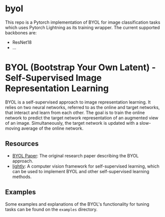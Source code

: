 # byol

This repo is a Pytorch implementation of BYOL for image classification tasks which uses Pytorch Lightning as its training wrapper. The current supported backbones are:

- ResNet18
- ...


# BYOL (Bootstrap Your Own Latent) - Self-Supervised Image Representation Learning

BYOL is a self-supervised approach to image representation learning. It relies on two neural networks, referred to as the online and target networks, that interact and learn from each other. The goal is to train the online network to predict the target network representation of an augmented view of an image. Simultaneously, the target network is updated with a slow-moving average of the online network.

## Resources

- [BYOL Paper](https://arxiv.org/abs/2006.07733): The original research paper describing the BYOL approach.
- [lightly](https://github.com/lightly-ai/lightly): A computer vision framework for self-supervised learning, which can be used to implement BYOL and other self-supervised learning methods.


## Examples

Some examples and explanations of the BYOL's functionality for tuning tasks can be found on the `examples` directory.


